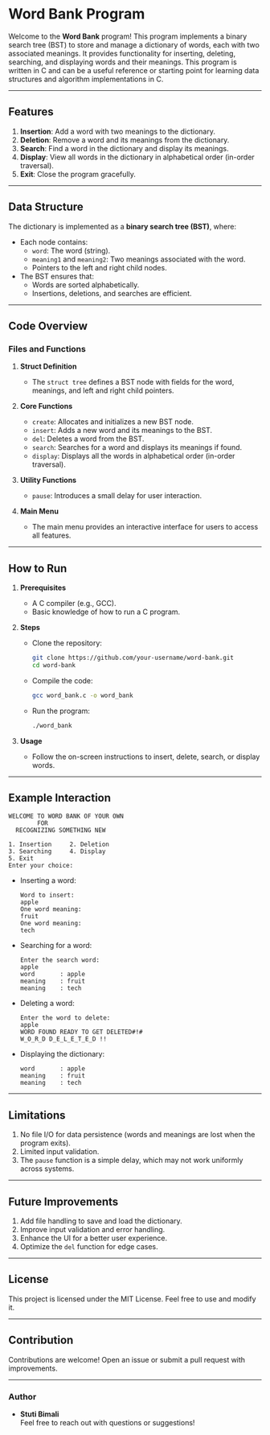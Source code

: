 # Word Bank Program

Welcome to the **Word Bank** program! This program implements a binary search tree (BST) to store and manage a dictionary of words, each with two associated meanings. It provides functionality for inserting, deleting, searching, and displaying words and their meanings. This program is written in C and can be a useful reference or starting point for learning data structures and algorithm implementations in C.

---

## Features

1. **Insertion**: Add a word with two meanings to the dictionary.
2. **Deletion**: Remove a word and its meanings from the dictionary.
3. **Search**: Find a word in the dictionary and display its meanings.
4. **Display**: View all words in the dictionary in alphabetical order (in-order traversal).
5. **Exit**: Close the program gracefully.

---

## Data Structure

The dictionary is implemented as a **binary search tree (BST)**, where:
- Each node contains:
  - `word`: The word (string).
  - `meaning1` and `meaning2`: Two meanings associated with the word.
  - Pointers to the left and right child nodes.
- The BST ensures that:
  - Words are sorted alphabetically.
  - Insertions, deletions, and searches are efficient.

---

## Code Overview

### Files and Functions

1. **Struct Definition**
   - The `struct tree` defines a BST node with fields for the word, meanings, and left and right child pointers.

2. **Core Functions**
   - `create`: Allocates and initializes a new BST node.
   - `insert`: Adds a new word and its meanings to the BST.
   - `del`: Deletes a word from the BST.
   - `search`: Searches for a word and displays its meanings if found.
   - `display`: Displays all the words in alphabetical order (in-order traversal).

3. **Utility Functions**
   - `pause`: Introduces a small delay for user interaction.

4. **Main Menu**
   - The main menu provides an interactive interface for users to access all features.

---

## How to Run

1. **Prerequisites**
   - A C compiler (e.g., GCC).
   - Basic knowledge of how to run a C program.

2. **Steps**
   - Clone the repository:
     ```bash
     git clone https://github.com/your-username/word-bank.git
     cd word-bank
     ```
   - Compile the code:
     ```bash
     gcc word_bank.c -o word_bank
     ```
   - Run the program:
     ```bash
     ./word_bank
     ```

3. **Usage**
   - Follow the on-screen instructions to insert, delete, search, or display words.

---

## Example Interaction

```
WELCOME TO WORD BANK OF YOUR OWN
        FOR
  RECOGNIZING SOMETHING NEW

1. Insertion     2. Deletion
3. Searching     4. Display
5. Exit
Enter your choice:
```

- Inserting a word:
  ```
  Word to insert:
  apple
  One word meaning:
  fruit
  One word meaning:
  tech
  ```

- Searching for a word:
  ```
  Enter the search word:
  apple
  word       : apple
  meaning    : fruit
  meaning    : tech
  ```

- Deleting a word:
  ```
  Enter the word to delete:
  apple
  WORD FOUND READY TO GET DELETED#!#
  W_O_R_D D_E_L_E_T_E_D !!
  ```

- Displaying the dictionary:
  ```
  word       : apple
  meaning    : fruit
  meaning    : tech
  ```

---

## Limitations

1. No file I/O for data persistence (words and meanings are lost when the program exits).
2. Limited input validation.
3. The `pause` function is a simple delay, which may not work uniformly across systems.

---

## Future Improvements

1. Add file handling to save and load the dictionary.
2. Improve input validation and error handling.
3. Enhance the UI for a better user experience.
4. Optimize the `del` function for edge cases.

---

## License

This project is licensed under the MIT License. Feel free to use and modify it.

---

## Contribution

Contributions are welcome! Open an issue or submit a pull request with improvements.

---

### Author

- **Stuti Bimali**  
  Feel free to reach out with questions or suggestions!
